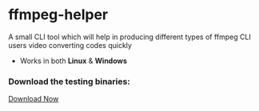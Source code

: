 # ffmpeg-helper
A small CLI tool which will help in producing different types of ffmpeg CLI users video converting codes quickly  

* Works in both **Linux** & **Windows**

### Download the testing binaries:
[Download Now](https://github.com/Abir-Tx/ffmpeg-coder/releases/tag/v0.1-alpha)
